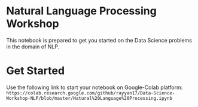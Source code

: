 # Natural Language Processing Workshop

This notebook is prepared to get you started on the Data Science problems in the domain of NLP.

# Get Started

Use the following link to start your notebook on Google-Colab platform:
``
https://colab.research.google.com/github/rayyan17/Data-Science-Workshop-NLP/blob/master/Natural%20Language%20Processing.ipynb
``
